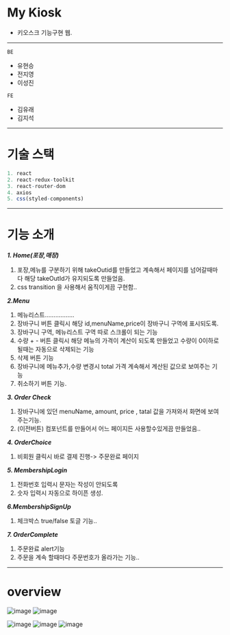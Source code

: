 
# My Kiosk
- 키오스크 기능구현 웹.
-----------
`BE`
- 유현승
- 전지영
- 이성진

`FE`
- 김유래
- 김지석

_________________
# 기술 스택 
```r
1. react
2. react-redux-toolkit
3. react-router-dom
4. axios
5. css(styled-components)
``` 
________________________
# 기능 소개

___1. Home(포장,매장)___

1. 포장,메뉴를 구분하기 위해  takeOutid를 만들었고 계속해서 
 페이지를 넘어갈때마다 해당 takeOutId가 유지되도록 만들었음.
2. css transition 을 사용해서 움직이게끔 구현함.. 

___2.Menu___

1. 메뉴리스트.................
2. 장바구니 버튼 클릭시 해당 id,menuName,price이 장바구니 구역에 표시되도록.
3. 장바구니 구역, 메뉴리스트 구역 따로 스크롤이 되는 기능
4. 수량 + - 버튼 클릭시 해당 메뉴의 가격이 계산이 되도록 만들었고 수량이  0이하로 될때는 자동으로 삭제되는 기능
5. 삭제 버튼 기능
6. 장바구니에 메뉴추가,수량 변경시 total 가격 계속해서 계산된 값으로 보여주는 기능
7. 취소하기 버튼 기능.

___3. Order Check___

1. 장바구니에 있던 menuName, amount, price , tatal 값을 가져와서  화면에 보여주는기능.
2. (이전버튼)  컴포넌트를 만들어서 어느 페이지든 사용할수있게끔 만들었음..


___4. OrderChoice___

1. 비회원 클릭시 바로 결제 진행-> 주문완료 페이지

___5. MembershipLogin___

1. 전화번호 입력시 문자는 작성이 안되도록
2. 숫자 입력시 자동으로 하이픈 생성.

___6.MembershipSignUp___

1. 체크박스 true/false 토글 기능..


___7. OrderComplete___

1. 주문완료 alert기능
2. 주문을 계속 할때마다 주문번호가 올라가는 기능..

__________________
# overview
![image](https://user-images.githubusercontent.com/86154028/213645304-44874450-beb8-491f-8d07-ea40881623b2.png)
![image](https://user-images.githubusercontent.com/86154028/213645401-2e6cfbfd-a53e-4844-a0a8-b1b56848c376.png)


![image](https://user-images.githubusercontent.com/86154028/213645632-ab8cc75c-3ee3-4052-8720-005b8abe270c.png)
![image](https://user-images.githubusercontent.com/86154028/213645670-5a9fbeb4-b5cd-4698-998b-efbf39dada62.png)
![image](https://user-images.githubusercontent.com/86154028/213645565-5e136579-8d00-4f1d-a3d9-015a58513d0b.png)



